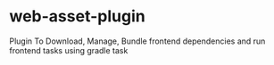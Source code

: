 # web-asset-plugin
Plugin To Download, Manage, Bundle frontend dependencies and run frontend tasks using gradle task
